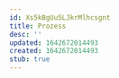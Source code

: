 ```yaml
---
id: Xs5kBgUu5LJkrMlhcsgnt
title: Prozess
desc: ''
updated: 1642672014493
created: 1642672014493
stub: true
---
```


